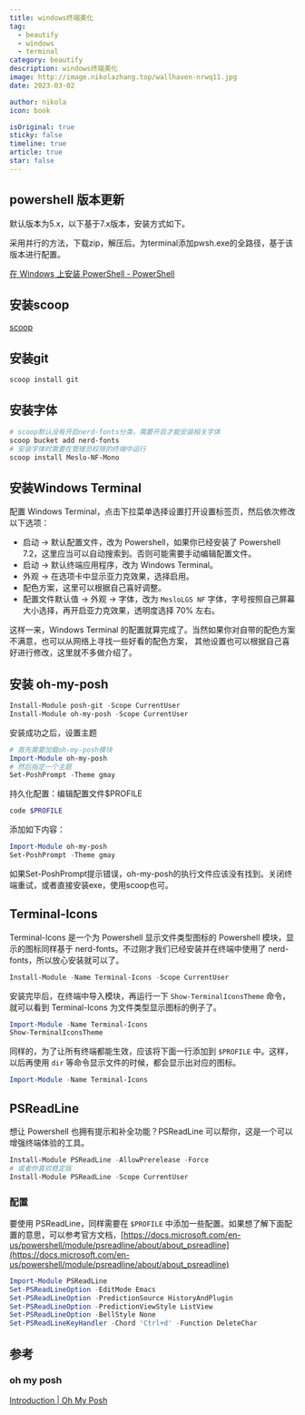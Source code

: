 ```yaml
---
title: windows终端美化
tag:
  - beautify
  - windows
  - terminal
category: beautify
description: windows终端美化
image: http://image.nikolazhang.top/wallhaven-nrwq11.jpg
date: 2023-03-02

author: nikola
icon: book

isOriginal: true
sticky: false
timeline: true
article: true
star: false
---
```


## powershell 版本更新

默认版本为5.x，以下基于7.x版本，安装方式如下。

采用并行的方法，下载zip，解压后。为terminal添加pwsh.exe的全路径，基于该版本进行配置。

[在 Windows 上安装 PowerShell - PowerShell](https://learn.microsoft.com/zh-cn/powershell/scripting/install/installing-powershell-on-windows?view=powershell-7.3#zip)

## 安装scoop

[scoop](https://www.notion.so/scoop-0afa48af43d74c00a4251a48877c0740)

## 安装git

```powershell
scoop install git
```

## 安装字体

```powershell
# scoop默认没有开启nerd-fonts分类，需要开启才能安装相关字体
scoop bucket add nerd-fonts
# 安装字体时需要在管理员权限的终端中运行
scoop install Meslo-NF-Mono
```

## 安装****Windows Terminal****

配置 Windows Terminal，点击下拉菜单选择设置打开设置标签页，然后依次修改以下选项：

- 启动 -> 默认配置文件，改为 Powershell，如果你已经安装了 Powershell 7.2，这里应当可以自动搜索到。否则可能需要手动编辑配置文件。
- 启动 -> 默认终端应用程序，改为 Windows Terminal。
- 外观 -> 在选项卡中显示亚力克效果，选择启用。
- 配色方案，这里可以根据自己喜好调整。
- 配置文件默认值 -> 外观 -> 字体，改为 `MesloLGS NF` 字体，字号按照自己屏幕大小选择，再开启亚力克效果，透明度选择 70% 左右。

这样一来，Windows Terminal 的配置就算完成了。当然如果你对自带的配色方案不满意，也可以从网络上寻找一些好看的配色方案， 其他设置也可以根据自己喜好进行修改，这里就不多做介绍了。

## ****安装 oh-my-posh****

```powershell
Install-Module posh-git -Scope CurrentUser
Install-Module oh-my-posh -Scope CurrentUser
```

安装成功之后，设置主题

```powershell
# 首先需要加载oh-my-posh模块
Import-Module oh-my-posh
# 然后指定一个主题
Set-PoshPrompt -Theme gmay
```

持久化配置：编辑配置文件$PROFILE

```powershell
code $PROFILE
```

添加如下内容：

```powershell
Import-Module oh-my-posh
Set-PoshPrompt -Theme gmay
```

如果Set-PoshPrompt提示错误，oh-my-posh的执行文件应该没有找到。关闭终端重试，或者直接安装exe，使用scoop也可。

## ****Terminal-Icons****

Terminal-Icons 是一个为 Powershell 显示文件类型图标的 Powershell 模块，显示的图标同样基于 nerd-fonts。不过刚才我们已经安装并在终端中使用了 nerd-fonts，所以放心安装就可以了。

```powershell
Install-Module -Name Terminal-Icons -Scope CurrentUser
```

安装完毕后，在终端中导入模块，再运行一下 `Show-TerminalIconsTheme` 命令，就可以看到 Terminal-Icons 为文件类型显示图标的例子了。

```powershell
Import-Module -Name Terminal-Icons
Show-TerminalIconsTheme
```

同样的，为了让所有终端都能生效，应该将下面一行添加到 `$PROFILE` 中。这样，以后再使用 `dir` 等命令显示文件的时候，都会显示出对应的图标。

```powershell
Import-Module -Name Terminal-Icons
```

## ****PSReadLine****

想让 Powershell 也拥有提示和补全功能？PSReadLine 可以帮你，这是一个可以增强终端体验的工具。

```powershell
Install-Module PSReadLine -AllowPrerelease -Force
# 或者你喜欢稳定版
Install-Module PSReadLine -Scope CurrentUser
```

### 配置

要使用 PSReadLine，同样需要在 `$PROFILE` 中添加一些配置。如果想了解下面配置的意思，可以参考官方文档，[https://docs.microsoft.com/en-us/powershell/module/psreadline/about/about_psreadline](https://docs.microsoft.com/en-us/powershell/module/psreadline/about/about_psreadline)

```powershell
Import-Module PSReadLine
Set-PSReadLineOption -EditMode Emacs
Set-PSReadLineOption -PredictionSource HistoryAndPlugin
Set-PSReadLineOption -PredictionViewStyle ListView
Set-PSReadLineOption -BellStyle None
Set-PSReadLineKeyHandler -Chord 'Ctrl+d' -Function DeleteChar
```

## 参考

### oh my posh

[Introduction | Oh My Posh](https://ohmyposh.dev/docs/)
